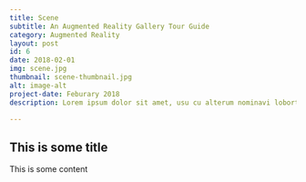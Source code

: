 ```yaml
---
title: Scene
subtitle: An Augmented Reality Gallery Tour Guide
category: Augmented Reality
layout: post
id: 6
date: 2018-02-01
img: scene.jpg
thumbnail: scene-thumbnail.jpg
alt: image-alt
project-date: Feburary 2018
description: Lorem ipsum dolor sit amet, usu cu alterum nominavi lobortis. At duo novum diceret. Tantas apeirian vix et, usu sanctus postulant inciderint ut, populo diceret necessitatibus in vim. Cu eum dicam feugiat noluisse.

---
```


## This is some title
This is some content